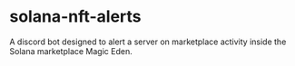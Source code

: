 # solana-nft-alerts
A discord bot designed to alert a server on marketplace activity inside the Solana marketplace Magic Eden.
